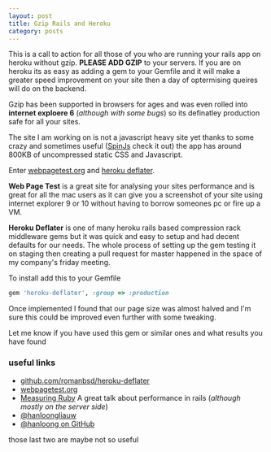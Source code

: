 ```yaml
---
layout: post
title: Gzip Rails and Heroku
category: posts
---
```

This is a call to action for all those of you who are running your
rails app on heroku without gzip. **PLEASE ADD GZIP** to your
servers. If you are on heroku its as easy as adding a gem to your
Gemfile and it will make a greater speed improvement on your site
then a day of optermising queires will do on the backend.

Gzip has been supported in browsers for ages and was even
rolled into **internet exploere 6** (_although with some bugs_)
so its definatley production safe for all your sites.

The site I am working on is not a javascript heavy site yet thanks
to some crazy and sometimes useful
([SpinJs](https://github.com/dnagir/spinjs-rails) check it out)
the app has around 800KB of uncompressed static CSS and Javascript.

Enter [webpagetest.org](http://webpagetest.org) and
[heroku deflater](https://github.com/romanbsd/heroku-deflater).

**Web Page Test** is a great site for analysing your
sites performance and is great for all the mac users as it can give you a screenshot of your site using internet explorer 9 or 10 without having to borrow someones pc or fire up a VM.

**Heroku Deflater** is one of many heroku rails based compression rack middleware gems but it was quick and easy to setup and had decent defaults for our needs. The whole process of setting up the gem testing it on staging then creating a pull request for master happened in the space of my company's friday meeting.

To install add this to your Gemfile

```ruby
gem 'heroku-deflater', :group => :production
```

Once implemented I found that our page size was almost halved and I'm sure this could be improved even further with some tweaking.

Let me know if you have used this gem or similar ones and what results you have found

### useful links
- [github.com/romanbsd/heroku-deflater](https://github.com/romanbsd/heroku-deflater)
- [webpagetest.org](http://webpagetest.org)
- [Measuring Ruby](http://www.confreaks.com/videos/2668-gogaruco2013-measuring-ruby) A great talk about performance in rails (_although mostly on the server side_)
- [@hanloongliauw](twitter.com/hanloong)
- [@hanloong on GitHub](http://github.com/hanloong)

those last two are maybe not so useful
